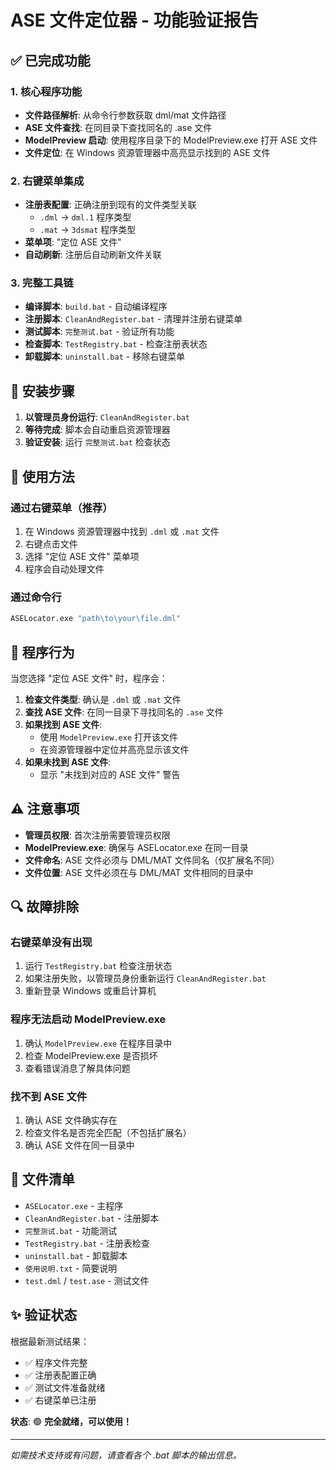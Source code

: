 # ASE 文件定位器 - 功能验证报告

## ✅ 已完成功能

### 1. 核心程序功能
- **文件路径解析**: 从命令行参数获取 dml/mat 文件路径
- **ASE 文件查找**: 在同目录下查找同名的 .ase 文件
- **ModelPreview 启动**: 使用程序目录下的 ModelPreview.exe 打开 ASE 文件
- **文件定位**: 在 Windows 资源管理器中高亮显示找到的 ASE 文件

### 2. 右键菜单集成 
- **注册表配置**: 正确注册到现有的文件类型关联
  - `.dml` → `dml.1` 程序类型
  - `.mat` → `3dsmat` 程序类型
- **菜单项**: "定位 ASE 文件"
- **自动刷新**: 注册后自动刷新文件关联

### 3. 完整工具链
- **编译脚本**: `build.bat` - 自动编译程序
- **注册脚本**: `CleanAndRegister.bat` - 清理并注册右键菜单
- **测试脚本**: `完整测试.bat` - 验证所有功能
- **检查脚本**: `TestRegistry.bat` - 检查注册表状态
- **卸载脚本**: `uninstall.bat` - 移除右键菜单

## 🔧 安装步骤

1. **以管理员身份运行**: `CleanAndRegister.bat`
2. **等待完成**: 脚本会自动重启资源管理器
3. **验证安装**: 运行 `完整测试.bat` 检查状态

## 📝 使用方法

### 通过右键菜单（推荐）
1. 在 Windows 资源管理器中找到 `.dml` 或 `.mat` 文件
2. 右键点击文件
3. 选择 "定位 ASE 文件" 菜单项
4. 程序会自动处理文件

### 通过命令行
```bash
ASELocator.exe "path\to\your\file.dml"
```

## 🎯 程序行为

当您选择 "定位 ASE 文件" 时，程序会：

1. **检查文件类型**: 确认是 `.dml` 或 `.mat` 文件
2. **查找 ASE 文件**: 在同一目录下寻找同名的 `.ase` 文件
3. **如果找到 ASE 文件**:
   - 使用 `ModelPreview.exe` 打开该文件
   - 在资源管理器中定位并高亮显示该文件
4. **如果未找到 ASE 文件**:
   - 显示 "未找到对应的 ASE 文件" 警告

## ⚠️ 注意事项

- **管理员权限**: 首次注册需要管理员权限
- **ModelPreview.exe**: 确保与 ASELocator.exe 在同一目录
- **文件命名**: ASE 文件必须与 DML/MAT 文件同名（仅扩展名不同）
- **文件位置**: ASE 文件必须在与 DML/MAT 文件相同的目录中

## 🔍 故障排除

### 右键菜单没有出现
1. 运行 `TestRegistry.bat` 检查注册状态
2. 如果注册失败，以管理员身份重新运行 `CleanAndRegister.bat`
3. 重新登录 Windows 或重启计算机

### 程序无法启动 ModelPreview.exe
1. 确认 `ModelPreview.exe` 在程序目录中
2. 检查 ModelPreview.exe 是否损坏
3. 查看错误消息了解具体问题

### 找不到 ASE 文件
1. 确认 ASE 文件确实存在
2. 检查文件名是否完全匹配（不包括扩展名）
3. 确认 ASE 文件在同一目录中

## 📂 文件清单

- `ASELocator.exe` - 主程序
- `CleanAndRegister.bat` - 注册脚本
- `完整测试.bat` - 功能测试
- `TestRegistry.bat` - 注册表检查
- `uninstall.bat` - 卸载脚本
- `使用说明.txt` - 简要说明
- `test.dml` / `test.ase` - 测试文件

## ✨ 验证状态

根据最新测试结果：
- ✅ 程序文件完整
- ✅ 注册表配置正确
- ✅ 测试文件准备就绪
- ✅ 右键菜单已注册

**状态**: 🟢 **完全就绪，可以使用！**

---

*如需技术支持或有问题，请查看各个 .bat 脚本的输出信息。* 